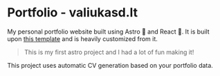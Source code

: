 # Portfolio - valiukasd.lt

My personal portfolio website built using Astro 🚀 and React 💖. It is built upon [this template](https://github.com/KonradSzwarc/devscard) and is heavily customized from it.

> This is my first astro project and I had a lot of fun making it!

This project uses automatic CV generation based on your portfolio data.
